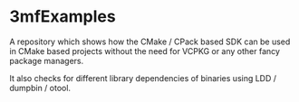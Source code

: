 3mfExamples
===========

A repository which shows how the CMake / CPack based SDK can be used in CMake based projects
without the need for VCPKG or any other fancy package managers.

It also checks for different library 
dependencies of binaries using LDD / dumpbin / otool.
